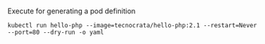 #

Execute for generating a pod definition

```
kubectl run hello-php --image=tecnocrata/hello-php:2.1 --restart=Never --port=80 --dry-run -o yaml
```
